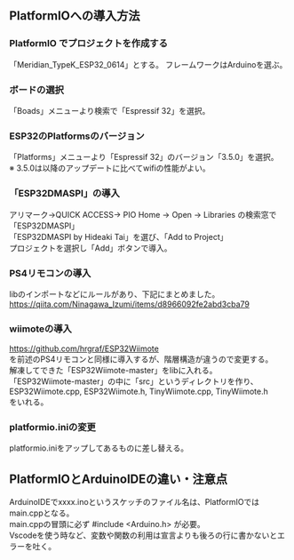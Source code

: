 ## PlatformIOへの導入方法

### PlatformIO でプロジェクトを作成する
「Meridian_TypeK_ESP32_0614」とする。
フレームワークはArduinoを選ぶ。
  
### ボードの選択
「Boads」メニューより検索で「Espressif 32」を選択。
  
### ESP32のPlatformsのバージョン
「Platforms」メニューより「Espressif 32」のバージョン「3.5.0」を選択。  
※ 3.5.0は以降のアップデートに比べてwifiの性能がよい。
  
### 「ESP32DMASPI」の導入
アリマーク→QUICK ACCESS→ PIO Home → Open → Libraries の検索窓で「ESP32DMASPI」  
「ESP32DMASPI by Hideaki Tai」を選び、「Add to Project」  
プロジェクトを選択し「Add」ボタンで導入。
  
### PS4リモコンの導入
libのインポートなどにルールがあり、下記にまとめました。  
https://qiita.com/Ninagawa_Izumi/items/d8966092fe2abd3cba79
  
### wiimoteの導入
https://github.com/hrgraf/ESP32Wiimote  
を前述のPS4リモコンと同様に導入するが、階層構造が違うので変更する。  
解凍してできた「ESP32Wiimote-master」をlibに入れる。  
「ESP32Wiimote-master」の中に「src」というディレクトリを作り、   
ESP32Wiimote.cpp, ESP32Wiimote.h, TinyWiimote.cpp, TinyWiimote.h  
をいれる。
  
### platformio.iniの変更
platformio.iniをアップしてあるものに差し替える。
   
## PlatformIOとArduinoIDEの違い・注意点
ArduinoIDEでxxxx.inoというスケッチのファイル名は、PlatformIOではmain.cppとなる。  
main.cppの冒頭に必ず #include <Arduino.h> が必要。  
Vscodeを使う時など、変数や関数の利用は宣言よりも後ろの行に書かないとエラーを吐く。  
